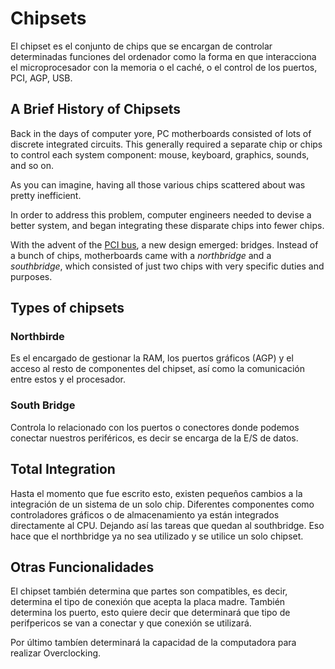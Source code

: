 # Chipsets


El chipset es el conjunto de chips que se encargan de controlar determinadas funciones del ordenador como la forma en que interacciona el microprocesador con la memoria o el caché, o el control de los puertos, PCI, AGP, USB.

## A Brief History of Chipsets

Back in the days of computer yore, PC motherboards consisted of lots of discrete integrated circuits. This generally required a separate chip or chips to control each system component: mouse, keyboard, graphics, sounds, and so on.

As you can imagine, having all those various chips scattered about was pretty inefficient.

In order to address this problem, computer engineers needed to devise a better system, and began integrating these disparate chips into fewer chips.

With the advent of the [PCI bus](https://en.wikipedia.org/wiki/Conventional_PCI), a new design emerged: bridges. Instead of a bunch of chips, motherboards came with a *northbridge* and a *southbridge*, which consisted of just two chips with very specific duties and purposes.

## Types of chipsets

### Northbirde

Es el encargado de gestionar la RAM, los puertos gráficos (AGP) y el acceso al resto de componentes del chipset, así como la comunicación entre estos y el procesador.

### South Bridge

Controla lo relacionado con los puertos o conectores donde podemos conectar nuestros periféricos, es decir se encarga de la E/S de datos.

## Total Integration

Hasta el momento que fue escrito esto, existen pequeños cambios a la integración de un sistema de un solo chip. Diferentes componentes como controladores gráficos o de almacenamiento ya están integrados directamente al CPU. Dejando así las tareas que quedan al southbridge. Eso hace que el northbridge ya no sea utilizado y se utilice un solo chipset. 

## Otras Funcionalidades

El chipset también determina que partes son compatibles, es decir, determina el tipo de conexión que acepta la placa madre. También determina los puerto, esto quiere decir que determinará que tipo de perifpericos se van a conectar y que conexión se utilizará.

Por último tambíen determinará la capacidad de la computadora para realizar Overclocking.



